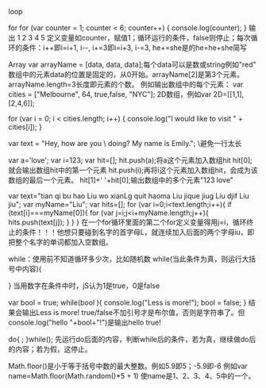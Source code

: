 loop

for
for (var counter = 1; counter < 6; counter++) {
	console.log(counter);
}
输出
1
2
3
4
5
定义变量如counter，赋值1；循环运行的条件，false则停止；每次循环的条件：i++即i=i+1, i--, i+=3即i=i+3, i-=3,
he+=she是的he=he+she简写

Array
var arrayName = [data, data, data];每个data可以是数或string例如"red"
数组中的元素data的位置是固定的，从0开始。arrayName[2]是第3个元素。arrayName.length=3长度即元素的个数。
例如输出数组中的每个元素：
var cities = ["Melbourne", 64, true,false, "NYC"];
2D数组，例如var 2D=[[1,1],[2,4,6]];

for (var i = 0; i < cities.length; i++) {
    console.log("I would like to visit " + cities[i]);
}

var text = "Hey, how are you \ 
doing? My name is Emily.";
\避免一行太长

var a='love';
var i=123;
var hit=[];
hit.push(a);将a这个元素加入数组hit
hit[0];就会输出数组hit中的第一个元素
hit.push(i);再将i这个元素加入数组hit，会成为该数组的最后一个元素。
hit[1]+' '+hit[0];输出数组中的多个元素"123 love"

var text="tian qi bu hao Liu wo xianLg quit haoma Liu jique jiug Liu djif Liu jiu";
var myName="Liu";
var hits=[];
for (var i=0;i<text.length;i++){
    if (text[i]===myName[0]){
        for (var j=i;j<i+myName.length;j++){ 
            hits.push(text[j]);
        }
    }
}
在一个for循环里面的第二个for定义变量得用j=i，循环终止的条件！！！他想只要碰到名字的首字母L，就连续加入后面的两个字母iu，即把整个名字的单词都加入空数组。


while：使用前不知道循环多少次，比如随机数
while(当此条件为真，则运行大括号中内容){
	
}
当用数字在条件中时，jS认为1是true，0是false

var bool = true;
while(bool ){
    console.log("Less is more!");
    bool = false;
}
结果会输出Less is more!
true/false不加引号才是布尔值，否则是字符串了。但console.log("hello "+bool+"!")是输出hello true!

do{
	;
}while();
先运行do后面的内容，判断while后的条件，若为真，继续做do后的内容；若为假，这停止。

Math.floor()是小于等于括号中数的最大整数。例如5.9即5；-5.9即-6
例如var name=Math.floor(Math.random()*5 + 1) 使name是1、2、3、4、5中的一个。
